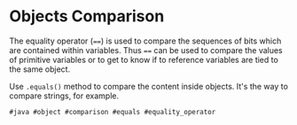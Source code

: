 # Objects Comparison

The equality operator (`==`) is used to compare the sequences of bits which are contained within variables. Thus `==` can be used to compare the values of primitive variables or to get to know if to reference variables are tied to the same object.

Use `.equals()` method to compare the content inside objects. It's the way to compare strings, for example.


    #java #object #comparison #equals #equality_operator
